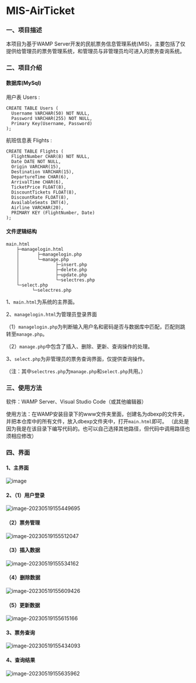 # MIS-AirTicket

### 一、项目描述

本项目为基于WAMP Server开发的民航票务信息管理系统(MIS)，主要包括了仅提供给管理员的票务管理系统，和管理员与非管理员均可进入的票务查询系统。

### 二、项目介绍

#### 数据库(MySql)

用户表  Users :

```mysql
CREATE TABLE Users (
  Username VARCHAR(50) NOT NULL,
  Password VARCHAR(255) NOT NULL,
  Primary Key(Username, Password)
);

```

航班信息表  Flights :

```mysql
CREATE TABLE Flights (
  FlightNumber CHAR(8) NOT NULL,
  Date DATE NOT NULL,
  Origin VARCHAR(15),
  Destination VARCHAR(15),
  DepartureTime CHAR(6),
  ArrivalTime CHAR(6),
  TicketPrice FLOAT(8),
  DiscountTickets FLOAT(8),
  DiscountRate FLOAT(8),
  AvailableSeats INT(4),
  Airline VARCHAR(20),
  PRIMARY KEY (FlightNumber, Date)
);
```

#### 文件逻辑结构

```
main.html
    ├─managelogin.html
    │       ├─managelogin.php
    │       └─manage.php
    │              ├─insert.php
    │              ├─delete.php
    │              ├─update.php
    │              └─selectres.php
    └─select.php 
          └─selectres.php
```

1、`main.html`为系统的主界面。

2、`managelogin.html`为管理员登录界面

​    （1）`managelogin.php`为判断输入用户名和密码是否与数据库中匹配，匹配则跳转至`manage.php`。

​    （2）`manage.php`中包含了插入、删除、更新、查询操作的处理。

3、`select.php`为非管理员的票务查询界面，仅提供查询操作。

（注：其中`selectres.php`为`manage.php`和`select.php`共用。）

### 三、使用方法

软件：WAMP Server、Visual Studio Code（或其他编辑器）

使用方法：在WAMP安装目录下的www文件夹里面，创建名为dbexp的文件夹，并把本仓库中的所有文件，放入dbexp文件夹中，打开`main.html`即可。
（此处是因为我是在该目录下编写代码的。也可以自己选择其他路径，但代码中调用路径也须相应修改）

### 四、界面

#### 1、主界面

![image](img/主界面.png)

#### 2、（1）用户登录

![image-20230519155449695](img/用户登录.png)

#### （2）票务管理

![image-20230519155512047](img/票务管理.png)

#### （3）插入数据

![image-20230519155534162](img/插入数据.png)

#### （4）删除数据

![image-20230519155609426](img/删除数据.png)

#### （5）更新数据

![image-20230519155615166](img/更新数据.png)

#### 3、票务查询

![image-20230519155434093](img/票务查询.png)

#### 4、查询结果

![image-20230519155635962](img/查询结果.png)
